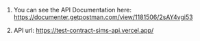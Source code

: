 1. You can see the API Documentation here:
   https://documenter.getpostman.com/view/1181506/2sAY4vgi53

2. API url:
   https://test-contract-sims-api.vercel.app/

